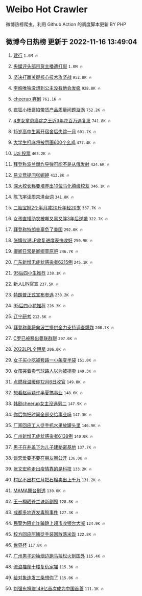 # Weibo Hot Crawler 



微博热榜爬虫，利用 Github Action 的调度脚本更新 BY PHP 


## 微博今日热榜 更新于 2022-11-16 13:49:04 
1. [建行](https://s.weibo.com/weibo?q=%E5%BB%BA%E8%A1%8C&t=31&band_rank=1&Refer=top) `1.6M 🔥` 

1. [央媒评头部带货主播遭打假](https://s.weibo.com/weibo?q=%23%E5%A4%AE%E5%AA%92%E8%AF%84%E5%A4%B4%E9%83%A8%E5%B8%A6%E8%B4%A7%E4%B8%BB%E6%92%AD%E9%81%AD%E6%89%93%E5%81%87%23&t=31&band_rank=2&Refer=top) `1.0M 🔥` 

1. [坚决打赢关键核心技术攻坚战](https://s.weibo.com/weibo?q=%23%E5%9D%9A%E5%86%B3%E6%89%93%E8%B5%A2%E5%85%B3%E9%94%AE%E6%A0%B8%E5%BF%83%E6%8A%80%E6%9C%AF%E6%94%BB%E5%9D%9A%E6%88%98%23&t=31&band_rank=3&Refer=top) `952.8K 🔥` 

1. [李峋唯独没想到公主没有他会发疯](https://s.weibo.com/weibo?q=%23%E6%9D%8E%E5%B3%8B%E5%94%AF%E7%8B%AC%E6%B2%A1%E6%83%B3%E5%88%B0%E5%85%AC%E4%B8%BB%E6%B2%A1%E6%9C%89%E4%BB%96%E4%BC%9A%E5%8F%91%E7%96%AF%23&t=31&band_rank=4&Refer=top) `928.8K 🔥` 

1. [cheerup 弃剧](https://s.weibo.com/weibo?q=cheerup%20%E5%BC%83%E5%89%A7&t=31&band_rank=5&Refer=top) `761.1K 🔥` 

1. [疯狂小杨哥陷带货产品质量问题漩涡](https://s.weibo.com/weibo?q=%23%E7%96%AF%E7%8B%82%E5%B0%8F%E6%9D%A8%E5%93%A5%E9%99%B7%E5%B8%A6%E8%B4%A7%E4%BA%A7%E5%93%81%E8%B4%A8%E9%87%8F%E9%97%AE%E9%A2%98%E6%BC%A9%E6%B6%A1%23&t=31&band_rank=6&Refer=top) `752.2K 🔥` 

1. [4岁女童患癌症之王近3年花百万遇复发](https://s.weibo.com/weibo?q=%234%E5%B2%81%E5%A5%B3%E7%AB%A5%E6%82%A3%E7%99%8C%E7%97%87%E4%B9%8B%E7%8E%8B%E8%BF%913%E5%B9%B4%E8%8A%B1%E7%99%BE%E4%B8%87%E9%81%87%E5%A4%8D%E5%8F%91%23&t=31&band_rank=7&Refer=top) `741.8K 🔥` 

1. [15岁高中生离开宿舍后失踪一月](https://s.weibo.com/weibo?q=%2315%E5%B2%81%E9%AB%98%E4%B8%AD%E7%94%9F%E7%A6%BB%E5%BC%80%E5%AE%BF%E8%88%8D%E5%90%8E%E5%A4%B1%E8%B8%AA%E4%B8%80%E6%9C%88%23&t=31&band_rank=8&Refer=top) `601.7K 🔥` 

1. [大学生打麻将被罚画600个幺鸡](https://s.weibo.com/weibo?q=%23%E5%A4%A7%E5%AD%A6%E7%94%9F%E6%89%93%E9%BA%BB%E5%B0%86%E8%A2%AB%E7%BD%9A%E7%94%BB600%E4%B8%AA%E5%B9%BA%E9%B8%A1%23&t=31&band_rank=9&Refer=top) `477.4K 🔥` 

1. [Uzi 投票](https://s.weibo.com/weibo?q=Uzi%20%E6%8A%95%E7%A5%A8&t=31&band_rank=10&Refer=top) `463.2K 🔥` 

1. [拜登称波兰爆炸导弹可能不是从俄发射](https://s.weibo.com/weibo?q=%23%E6%8B%9C%E7%99%BB%E7%A7%B0%E6%B3%A2%E5%85%B0%E7%88%86%E7%82%B8%E5%AF%BC%E5%BC%B9%E5%8F%AF%E8%83%BD%E4%B8%8D%E6%98%AF%E4%BB%8E%E4%BF%84%E5%8F%91%E5%B0%84%23&t=31&band_rank=11&Refer=top) `424.6K 🔥` 

1. [易立竞提问张婉婷](https://s.weibo.com/weibo?q=%23%E6%98%93%E7%AB%8B%E7%AB%9E%E6%8F%90%E9%97%AE%E5%BC%A0%E5%A9%89%E5%A9%B7%23&t=31&band_rank=12&Refer=top) `413.8K 🔥` 

1. [深大校长称要培养出10位马化腾级校友](https://s.weibo.com/weibo?q=%23%E6%B7%B1%E5%A4%A7%E6%A0%A1%E9%95%BF%E7%A7%B0%E8%A6%81%E5%9F%B9%E5%85%BB%E5%87%BA10%E4%BD%8D%E9%A9%AC%E5%8C%96%E8%85%BE%E7%BA%A7%E6%A0%A1%E5%8F%8B%23&t=31&band_rank=13&Refer=top) `346.1K 🔥` 

1. [陈飞宇读周京泽台词](https://s.weibo.com/weibo?q=%23%E9%99%88%E9%A3%9E%E5%AE%87%E8%AF%BB%E5%91%A8%E4%BA%AC%E6%B3%BD%E5%8F%B0%E8%AF%8D%23&t=31&band_rank=14&Refer=top) `341.8K 🔥` 

1. [二胎宝妈2个半月减20斤年轻20岁](https://s.weibo.com/weibo?q=%23%E4%BA%8C%E8%83%8E%E5%AE%9D%E5%A6%882%E4%B8%AA%E5%8D%8A%E6%9C%88%E5%87%8F20%E6%96%A4%E5%B9%B4%E8%BD%BB20%E5%B2%81%23&t=31&band_rank=15&Refer=top) `337.7K 🔥` 

1. [女孩直播助农被嘲又黑又胖3年后逆袭](https://s.weibo.com/weibo?q=%23%E5%A5%B3%E5%AD%A9%E7%9B%B4%E6%92%AD%E5%8A%A9%E5%86%9C%E8%A2%AB%E5%98%B2%E5%8F%88%E9%BB%91%E5%8F%88%E8%83%963%E5%B9%B4%E5%90%8E%E9%80%86%E8%A2%AD%23&t=31&band_rank=16&Refer=top) `322.7K 🔥` 

1. [拜登称特朗普辜负了美国](https://s.weibo.com/weibo?q=%23%E6%8B%9C%E7%99%BB%E7%A7%B0%E7%89%B9%E6%9C%97%E6%99%AE%E8%BE%9C%E8%B4%9F%E4%BA%86%E7%BE%8E%E5%9B%BD%23&t=31&band_rank=17&Refer=top) `292.0K 🔥` 

1. [张婧仪说LP收复进度表快收好](https://s.weibo.com/weibo?q=%23%E5%BC%A0%E5%A9%A7%E4%BB%AA%E8%AF%B4LP%E6%94%B6%E5%A4%8D%E8%BF%9B%E5%BA%A6%E8%A1%A8%E5%BF%AB%E6%94%B6%E5%A5%BD%23&t=31&band_rank=18&Refer=top) `250.9K 🔥` 

1. [卿卿日常是卿卿草原吧](https://s.weibo.com/weibo?q=%23%E5%8D%BF%E5%8D%BF%E6%97%A5%E5%B8%B8%E6%98%AF%E5%8D%BF%E5%8D%BF%E8%8D%89%E5%8E%9F%E5%90%A7%23&t=31&band_rank=19&Refer=top) `246.7K 🔥` 

1. [广东新增无症状感染者6215例](https://s.weibo.com/weibo?q=%23%E5%B9%BF%E4%B8%9C%E6%96%B0%E5%A2%9E%E6%97%A0%E7%97%87%E7%8A%B6%E6%84%9F%E6%9F%93%E8%80%856215%E4%BE%8B%23&t=31&band_rank=20&Refer=top) `245.1K 🔥` 

1. [95后四小生推荐](https://s.weibo.com/weibo?q=%2395%E5%90%8E%E5%9B%9B%E5%B0%8F%E7%94%9F%E6%8E%A8%E8%8D%90%23&t=31&band_rank=21&Refer=top) `238.1K 🔥` 

1. [新人LIN官宣](https://s.weibo.com/weibo?q=%23%E6%96%B0%E4%BA%BALIN%E5%AE%98%E5%AE%A3%23&t=31&band_rank=22&Refer=top) `237.5K 🔥` 

1. [特朗普正式宣布参选](https://s.weibo.com/weibo?q=%23%E7%89%B9%E6%9C%97%E6%99%AE%E6%AD%A3%E5%BC%8F%E5%AE%A3%E5%B8%83%E5%8F%82%E9%80%89%23&t=31&band_rank=23&Refer=top) `230.2K 🔥` 

1. [95后四小花推荐](https://s.weibo.com/weibo?q=%2395%E5%90%8E%E5%9B%9B%E5%B0%8F%E8%8A%B1%E6%8E%A8%E8%8D%90%23&t=31&band_rank=24&Refer=top) `226.3K 🔥` 

1. [辽宁研考](https://s.weibo.com/weibo?q=%E8%BE%BD%E5%AE%81%E7%A0%94%E8%80%83&t=31&band_rank=25&Refer=top) `212.5K 🔥` 

1. [拜登称美将向波兰提供全力支持调查爆炸](https://s.weibo.com/weibo?q=%23%E6%8B%9C%E7%99%BB%E7%A7%B0%E7%BE%8E%E5%B0%86%E5%90%91%E6%B3%A2%E5%85%B0%E6%8F%90%E4%BE%9B%E5%85%A8%E5%8A%9B%E6%94%AF%E6%8C%81%E8%B0%83%E6%9F%A5%E7%88%86%E7%82%B8%23&t=31&band_rank=26&Refer=top) `208.7K 🔥` 

1. [C罗已被移出曼联群聊](https://s.weibo.com/weibo?q=%23C%E7%BD%97%E5%B7%B2%E8%A2%AB%E7%A7%BB%E5%87%BA%E6%9B%BC%E8%81%94%E7%BE%A4%E8%81%8A%23&t=31&band_rank=27&Refer=top) `207.6K 🔥` 

1. [2022LPL全明星](https://s.weibo.com/weibo?q=2022LPL%E5%85%A8%E6%98%8E%E6%98%9F&t=31&band_rank=28&Refer=top) `206.0K 🔥` 

1. [女子买小吃被套路一小条变半袋](https://s.weibo.com/weibo?q=%23%E5%A5%B3%E5%AD%90%E4%B9%B0%E5%B0%8F%E5%90%83%E8%A2%AB%E5%A5%97%E8%B7%AF%E4%B8%80%E5%B0%8F%E6%9D%A1%E5%8F%98%E5%8D%8A%E8%A2%8B%23&t=31&band_rank=29&Refer=top) `151.0K 🔥` 

1. [女孩哭着卖气球路人以为被拐卖](https://s.weibo.com/weibo?q=%23%E5%A5%B3%E5%AD%A9%E5%93%AD%E7%9D%80%E5%8D%96%E6%B0%94%E7%90%83%E8%B7%AF%E4%BA%BA%E4%BB%A5%E4%B8%BA%E8%A2%AB%E6%8B%90%E5%8D%96%23&t=31&band_rank=30&Refer=top) `149.3K 🔥` 

1. [点燃我温暖你12月6日收官](https://s.weibo.com/weibo?q=%23%E7%82%B9%E7%87%83%E6%88%91%E6%B8%A9%E6%9A%96%E4%BD%A012%E6%9C%886%E6%97%A5%E6%94%B6%E5%AE%98%23&t=31&band_rank=31&Refer=top) `149.0K 🔥` 

1. [想看赵丽颖许半夏搞事业](https://s.weibo.com/weibo?q=%23%E6%83%B3%E7%9C%8B%E8%B5%B5%E4%B8%BD%E9%A2%96%E8%AE%B8%E5%8D%8A%E5%A4%8F%E6%90%9E%E4%BA%8B%E4%B8%9A%23&t=31&band_rank=32&Refer=top) `148.6K 🔥` 

1. [韩剧cheerup女主没选男二](https://s.weibo.com/weibo?q=%E9%9F%A9%E5%89%A7cheerup%E5%A5%B3%E4%B8%BB%E6%B2%A1%E9%80%89%E7%94%B7%E4%BA%8C&t=31&band_rank=33&Refer=top) `147.9K 🔥` 

1. [你后悔把时间全部交给事业吗](https://s.weibo.com/weibo?q=%23%E4%BD%A0%E5%90%8E%E6%82%94%E6%8A%8A%E6%97%B6%E9%97%B4%E5%85%A8%E9%83%A8%E4%BA%A4%E7%BB%99%E4%BA%8B%E4%B8%9A%E5%90%97%23&t=31&band_rank=34&Refer=top) `147.3K 🔥` 

1. [厂家回应工人徒手抓水果放罐头里](https://s.weibo.com/weibo?q=%23%E5%8E%82%E5%AE%B6%E5%9B%9E%E5%BA%94%E5%B7%A5%E4%BA%BA%E5%BE%92%E6%89%8B%E6%8A%93%E6%B0%B4%E6%9E%9C%E6%94%BE%E7%BD%90%E5%A4%B4%E9%87%8C%23&t=31&band_rank=35&Refer=top) `146.9K 🔥` 

1. [广州新增无症状感染者6138例](https://s.weibo.com/weibo?q=%23%E5%B9%BF%E5%B7%9E%E6%96%B0%E5%A2%9E%E6%97%A0%E7%97%87%E7%8A%B6%E6%84%9F%E6%9F%93%E8%80%856138%E4%BE%8B%23&t=31&band_rank=36&Refer=top) `140.0K 🔥` 

1. [男子在井盖下为儿子建秘密基地](https://s.weibo.com/weibo?q=%23%E7%94%B7%E5%AD%90%E5%9C%A8%E4%BA%95%E7%9B%96%E4%B8%8B%E4%B8%BA%E5%84%BF%E5%AD%90%E5%BB%BA%E7%A7%98%E5%AF%86%E5%9F%BA%E5%9C%B0%23&t=31&band_rank=37&Refer=top) `137.7K 🔥` 

1. [谈恋爱要不要在朋友圈公开](https://s.weibo.com/weibo?q=%23%E8%B0%88%E6%81%8B%E7%88%B1%E8%A6%81%E4%B8%8D%E8%A6%81%E5%9C%A8%E6%9C%8B%E5%8F%8B%E5%9C%88%E5%85%AC%E5%BC%80%23&t=31&band_rank=38&Refer=top) `136.0K 🔥` 

1. [张文宏称走出疫情靠的是科技](https://s.weibo.com/weibo?q=%23%E5%BC%A0%E6%96%87%E5%AE%8F%E7%A7%B0%E8%B5%B0%E5%87%BA%E7%96%AB%E6%83%85%E9%9D%A0%E7%9A%84%E6%98%AF%E7%A7%91%E6%8A%80%23&t=31&band_rank=39&Refer=top) `133.2K 🔥` 

1. [村民不出村仨月把石榴卖出上千万](https://s.weibo.com/weibo?q=%23%E6%9D%91%E6%B0%91%E4%B8%8D%E5%87%BA%E6%9D%91%E4%BB%A8%E6%9C%88%E6%8A%8A%E7%9F%B3%E6%A6%B4%E5%8D%96%E5%87%BA%E4%B8%8A%E5%8D%83%E4%B8%87%23&t=31&band_rank=40&Refer=top) `131.2K 🔥` 

1. [MAMA舞台剧透](https://s.weibo.com/weibo?q=%23MAMA%E8%88%9E%E5%8F%B0%E5%89%A7%E9%80%8F%23&t=31&band_rank=41&Refer=top) `130.0K 🔥` 

1. [王一栩晒苍兰诀新剧照](https://s.weibo.com/weibo?q=%23%E7%8E%8B%E4%B8%80%E6%A0%A9%E6%99%92%E8%8B%8D%E5%85%B0%E8%AF%80%E6%96%B0%E5%89%A7%E7%85%A7%23&t=31&band_rank=42&Refer=top) `128.8K 🔥` 

1. [成都多地连发毒狗事件](https://s.weibo.com/weibo?q=%23%E6%88%90%E9%83%BD%E5%A4%9A%E5%9C%B0%E8%BF%9E%E5%8F%91%E6%AF%92%E7%8B%97%E4%BA%8B%E4%BB%B6%23&t=31&band_rank=43&Refer=top) `127.3K 🔥` 

1. [民警为阻止诈骗跳上超市收银台大喊](https://s.weibo.com/weibo?q=%23%E6%B0%91%E8%AD%A6%E4%B8%BA%E9%98%BB%E6%AD%A2%E8%AF%88%E9%AA%97%E8%B7%B3%E4%B8%8A%E8%B6%85%E5%B8%82%E6%94%B6%E9%93%B6%E5%8F%B0%E5%A4%A7%E5%96%8A%23&t=31&band_rank=44&Refer=top) `124.9K 🔥` 

1. [校方回应阿姨徒手装回散落米饭](https://s.weibo.com/weibo?q=%23%E6%A0%A1%E6%96%B9%E5%9B%9E%E5%BA%94%E9%98%BF%E5%A7%A8%E5%BE%92%E6%89%8B%E8%A3%85%E5%9B%9E%E6%95%A3%E8%90%BD%E7%B1%B3%E9%A5%AD%23&t=31&band_rank=45&Refer=top) `122.8K 🔥` 

1. [世界杯](https://s.weibo.com/weibo?q=%23%E4%B8%96%E7%95%8C%E6%9D%AF%23&t=31&band_rank=46&Refer=top) `117.8K 🔥` 

1. [广州男子边抽烟边跑马拉松火到国外](https://s.weibo.com/weibo?q=%23%E5%B9%BF%E5%B7%9E%E7%94%B7%E5%AD%90%E8%BE%B9%E6%8A%BD%E7%83%9F%E8%BE%B9%E8%B7%91%E9%A9%AC%E6%8B%89%E6%9D%BE%E7%81%AB%E5%88%B0%E5%9B%BD%E5%A4%96%23&t=31&band_rank=47&Refer=top) `115.4K 🔥` 

1. [流浪猫爬十楼复仇家猫](https://s.weibo.com/weibo?q=%23%E6%B5%81%E6%B5%AA%E7%8C%AB%E7%88%AC%E5%8D%81%E6%A5%BC%E5%A4%8D%E4%BB%87%E5%AE%B6%E7%8C%AB%23&t=31&band_rank=48&Refer=top) `115.3K 🔥` 

1. [给对象连发三条想你了](https://s.weibo.com/weibo?q=%23%E7%BB%99%E5%AF%B9%E8%B1%A1%E8%BF%9E%E5%8F%91%E4%B8%89%E6%9D%A1%E6%83%B3%E4%BD%A0%E4%BA%86%23&t=31&band_rank=49&Refer=top) `115.0K 🔥` 

1. [刘强东捐赠149亿首次成为中国首善](https://s.weibo.com/weibo?q=%23%E5%88%98%E5%BC%BA%E4%B8%9C%E6%8D%90%E8%B5%A0149%E4%BA%BF%E9%A6%96%E6%AC%A1%E6%88%90%E4%B8%BA%E4%B8%AD%E5%9B%BD%E9%A6%96%E5%96%84%23&t=31&band_rank=50&Refer=top) `111.1K 🔥` 

